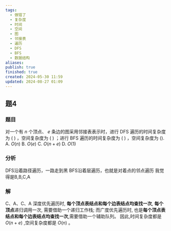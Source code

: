 ```yaml
---
tags:
  - 做错了
  - 复杂度
  - 时间
  - 空间
  - 图
  - 邻接表
  - 遍历
  - DFS
  - BFS
  - 数据结构
aliases: 
publish: true
finished: true
created: 2024-05-30 11:59
updated: 2024-08-27 01:09
---
```

## 题4
### 题目
对一个有 $n$ 个顶点、 $e$ 条边的图采用邻接表表示时，进行 DFS 遍历的时间复杂度为 ( ) ，空间复杂度为 ( ) ；进行 BFS 遍历的时间复杂度为 ( ) ，空间复杂度为 ().
A. $O( n)$ 
B. $O( e)$ 
C. $O( {n + e})$ 
D. $O( 1)$
### 分析
DFS沿着路径遍历，一路走到黑
BFS沿着层遍历，也就是对着点的邻点遍历
我觉得是B,B,C,A
### 解
C、A、C、A
深度优先遍历时, **每个顶点表结点和每个边表结点均查找一次**, **每个顶点**递归调用一次, 需要借助一个递归工作栈;
而广度优先遍历时, 也是**每个顶点表结点和每个边表结点均查找一次**,需要借助一个辅助队列。
因此,时间复杂度都是 $O( {n + e})$ ,空间复杂度都是 $O( n)$ 。